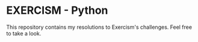 # EXERCISM - Python

This repository contains my resolutions to Exercism's challenges. 
Feel free to take a look.
